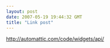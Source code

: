 ```yaml
---
layout: post
date: 2007-05-19 19:44:32 GMT
title: "Link post"
---
```

<http://automattic.com/code/widgets/api/>

